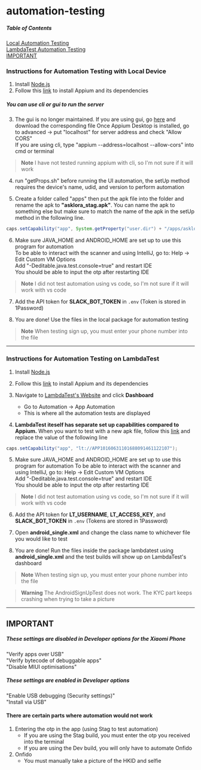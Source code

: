 # automation-testing

##### Table of Contents
[Local Automation Testing](#instructions-for-automation-testing-with-local-device)  
[LambdaTest Automation Testing](#instructions-for-automation-testing-on-lambdatest)  
[IMPORTANT](#important)

### Instructions for Automation Testing with Local Device
1) Install [Node.js](https://nodejs.org/en)
2) Follow this [link](https://www.browserstack.com/guide/download-and-install-appium) to install Appium and its dependencies  
##### You can use cli or gui to run the server
3) The gui is no longer maintained. If you are using gui, go [here](https://github.com/appium/appium-desktop/releases/tag/v1.22.3-4) and download the corresponding file
Once Appium Desktop is installed, go to advanced → put "localhost" for server address and check "Allow CORS"   
If you are using cli, type "appium --address=localhost --allow-cors" into cmd
or terminal  
> **Note** I have not tested running appium with cli, so I'm not sure if it will work    

4) run "getProps.sh" before running the UI automation, the setUp method requires the device's name, udid, and version to perform automation

5) Create a folder called "apps" then put the apk file into the folder and rename the apk to **"asklora_stag.apk"**. You can name the apk to something else but make sure to match the name of the apk in the setUp method in the following line.  
``` java
caps.setCapability("app", System.getProperty("user.dir") + "/apps/asklora_stag.apk");
```

6) Make sure JAVA_HOME and ANDROID_HOME are set up to use this program for automation  
To be able to interact with the scanner and using IntelliJ, go to:
Help → Edit Custom VM Options  
Add "-Deditable.java.test.console=true" and restart IDE  
You should be able to input the otp after restarting IDE
> **Note** I did not test automation using vs code, so I'm not sure if it will work with vs code  

7) Add the API token for **SLACK_BOT_TOKEN** in `.env` (Token is stored in 1Password)

8) You are done! Use the files in the local package for automation testing

> **Note** When testing sign up, you must enter your phone number into the file

---

### Instructions for Automation Testing on LambdaTest
1) Install [Node.js](https://nodejs.org/en)
2) Follow this [link](https://www.browserstack.com/guide/download-and-install-appium) to install Appium and its dependencies  
3) Navigate to [LambdaTest's Website](https://www.lambdatest.com/) and click **Dashboard**
    - Go to Automation → App Automation 
    - This is where all the automation tests are displayed  
  
4) **LambdaTest iteself has separate set up capabilities compared to Appium.** When you want to test with a new apk file, follow this [link](https://www.lambdatest.com/support/docs/upload-your-mobile-app/) and replace the value of the following line
``` java
caps.setCapability("app", "lt://APP10160631101688091461122107");
```

5) Make sure JAVA_HOME and ANDROID_HOME are set up to use this program for automation
To be able to interact with the scanner and using IntelliJ, go to:
Help → Edit Custom VM Options  
Add "-Deditable.java.test.console=true" and restart IDE  
You should be able to input the otp after restarting IDE
> **Note** I did not test automation using vs code, so I'm not sure if it will work with vs code  

6) Add the API token for **LT_USERNAME**, **LT_ACCESS_KEY**, and **SLACK_BOT_TOKEN** in `.env` (Tokens are stored in 1Password)

7) Open **android_single.xml** and change the class name to whichever file you would like to test

8) You are done! Run the files inside the package lambdatest using **android_single.xml** and the test builds will show up on LambdaTest's dashboard

> **Note** When testing sign up, you must enter your phone number into the file

> **Warning** The AndroidSignUpTest does not work. The KYC part keeps crashing when trying to take a picture
---
## IMPORTANT
##### These settings are disabled in Developer options for the Xiaomi Phone
"Verify apps over USB"  
"Verify bytecode of debuggable apps"  
"Disable MIUI optimisations" 

##### These settings are enabled in Developer options
"Enable USB debugging (Security settings)"  
"Install via USB"  
#### There are certain parts where automation would not work
1) Entering the otp in the app (using Stag to test automation)
    - If you are using the Stag build, you must enter the otp you received into the terminal  
    - If you are using the Dev build, you will only have to automate Onfido   
2) Onfido  
    - You must manually take a picture of the HKID and selfie  

